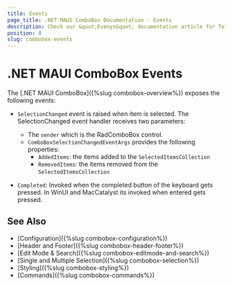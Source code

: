```yaml
---
title: Events
page_title: .NET MAUI ComboBox Documentation - Events
description: Check our &quot;Evenys&quot; documentation article for Telerik ComboBox for .NET MAUI control.
position: 8
slug: combobox-events
---
```


# .NET MAUI ComboBox Events

The [.NET MAUI ComboBox]({%slug combobox-overview%}) exposes the following events:

- `SelectionChanged` event is raised when item is selected. The SelectionChanged event handler receives two parameters:
	- The `sender` which is the RadComboBox control.
	- `ComboBoxSelectionChangedEventArgs` provides the following properties:
		- `AddedItems`: the items added to the `SelectedItemsCollection`
		- `RemovedItems`: the items removed from the `SelectedItemsCollection`

- `Completed`: Invoked when the completed button of the keyboard gets pressed. In WinUI and MacCatalyst its invoked when entered gets pressed. 

## See Also

- [Configuration]({%slug combobox-configuration%})
- [Header and Footer]({%slug combobox-header-footer%})
- [Edit Mode & Search]({%slug combobox-editmode-and-search%}) 
- [Single and Multiple Selection]({%slug combobox-selection%})
- [Styling]({%slug combobox-styling%})
- [Commands]({%slug combobox-commands%})
